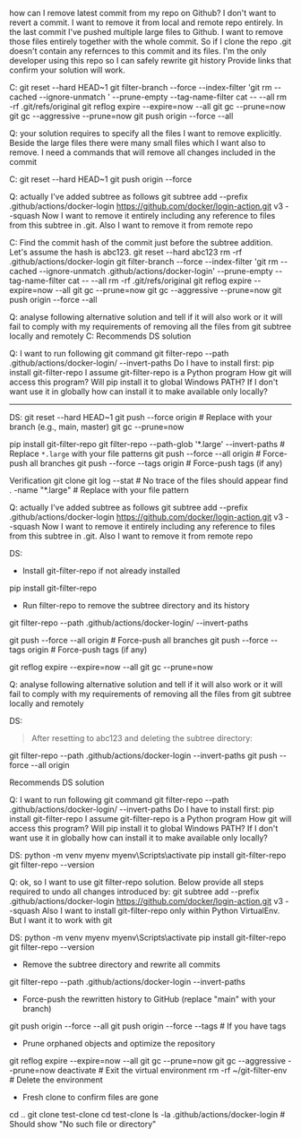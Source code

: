 how can I remove latest commit from my repo on Github?
I don't want to revert a commit.
I want to remove it from local and remote repo entirely.
In the last commit I've pushed multiple large files to Github.
I want to remove those files entirely together with the whole commit.
So if I clone the repo .git doesn't contain any refernces to this commit and its files.
I'm the only developer using this repo so I can safely rewrite git history
Provide links that confirm your solution will work.

C:
git reset --hard HEAD~1
git filter-branch --force --index-filter 'git rm --cached --ignore-unmatch <file-path>' --prune-empty --tag-name-filter cat -- --all
rm -rf .git/refs/original
git reflog expire --expire=now --all
git gc --prune=now
git gc --aggressive --prune=now
git push origin --force --all

Q:
your solution requires to specify all the files I want to remove explicitly. Beside the large files there were many small files which I want also to remove. I need a commands that will remove all changes included in the commit

C:
git reset --hard HEAD~1
git push origin --force

Q:
actually I've added subtree as follows
git subtree add --prefix .github/actions/docker-login https://github.com/docker/login-action.git v3 --squash
Now I want to remove it entirely including any reference to files from this subtree in .git.
Also I want to remove it from remote repo

C:
Find the commit hash of the commit just before the subtree addition. Let's assume the hash is abc123.
git reset --hard abc123
rm -rf .github/actions/docker-login
git filter-branch --force --index-filter 'git rm --cached --ignore-unmatch .github/actions/docker-login' --prune-empty --tag-name-filter cat -- --all
rm -rf .git/refs/original
git reflog expire --expire=now --all
git gc --prune=now
git gc --aggressive --prune=now
git push origin --force --all

Q:
analyse following alternative solution and tell if it will also work or it will fail to comply with my requirements of removing all the files from git subtree locally and remotely
<DS solution>
C:
Recommends DS solution

Q:
I want to run following git command
git filter-repo --path .github/actions/docker-login/ --invert-paths
Do I have to install first:
pip install git-filter-repo
I assume git-filter-repo is a Python program
How git will access this program?
Will pip install it to global Windows PATH?
If I don't want use it in globally how can install it to make available only locally?

___

DS:
git reset --hard HEAD~1
git push --force origin <branch-name>  # Replace <branch-name> with your branch (e.g., main, master)
git gc --prune=now

pip install git-filter-repo
git filter-repo --path-glob '*.large' --invert-paths  # Replace `*.large` with your file patterns
git push --force --all origin  # Force-push all branches
git push --force --tags origin # Force-push tags (if any)

Verification
git clone <your-repo-url>
git log --stat  # No trace of the files should appear
find . -name "*.large"  # Replace with your file pattern

Q:
actually I've added subtree as follows
git subtree add --prefix .github/actions/docker-login https://github.com/docker/login-action.git v3 --squash
Now I want to remove it entirely including any reference to files from this subtree in .git.
Also I want to remove it from remote repo

DS:

* Install git-filter-repo if not already installed

pip install git-filter-repo

* Run filter-repo to remove the subtree directory and its history

git filter-repo --path .github/actions/docker-login/ --invert-paths

git push --force --all origin       # Force-push all branches
git push --force --tags origin      # Force-push tags (if any)

git reflog expire --expire=now --all
git gc --prune=now

Q:
analyse following alternative solution and tell if it will also work or it will fail to comply with my requirements of removing all the files from git subtree locally and remotely
<C solution>

DS:
> After resetting to abc123 and deleting the subtree directory:

git filter-repo --path .github/actions/docker-login --invert-paths
git push --force --all origin

Recommends DS solution

Q:
I want to run following git command
git filter-repo --path .github/actions/docker-login/ --invert-paths
Do I have to install first:
pip install git-filter-repo
I assume git-filter-repo is a Python program
How git will access this program?
Will pip install it to global Windows PATH?
If I don't want use it in globally how can install it to make available only locally?

DS:
python -m venv myenv
myenv\Scripts\activate
pip install git-filter-repo
git filter-repo --version

Q:
ok, so I want to use git filter-repo solution.
Below provide all steps required to undo all changes introduced by:
git subtree add --prefix .github/actions/docker-login https://github.com/docker/login-action.git v3 --squash
Also I want to install git-filter-repo only within Python VirtualEnv.
But I want it to work with git

DS:
python -m venv myenv
myenv\Scripts\activate
pip install git-filter-repo
git filter-repo --version

* Remove the subtree directory and rewrite all commits

git filter-repo --path .github/actions/docker-login --invert-paths

* Force-push the rewritten history to GitHub (replace "main" with your branch)

git push origin --force --all
git push origin --force --tags  # If you have tags

* Prune orphaned objects and optimize the repository

git reflog expire --expire=now --all
git gc --prune=now
git gc --aggressive --prune=now
deactivate  # Exit the virtual environment
rm -rf ~/git-filter-env  # Delete the environment

* Fresh clone to confirm files are gone

cd ..
git clone <your-repo-url> test-clone
cd test-clone
ls -la .github/actions/docker-login  # Should show "No such file or directory"

